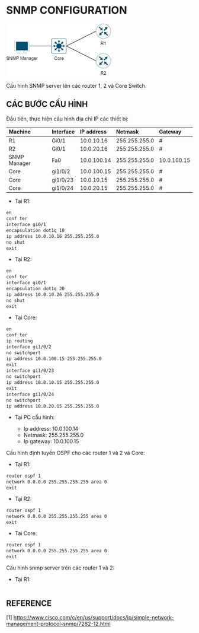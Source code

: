 # SNMP CONFIGURATION

![snmp](./img/topology.png)

Cấu hình SNMP server lên các router 1, 2 và Core Switch.

## CÁC BƯỚC CẤU HÌNH

Đầu tiên, thực hiện cấu hình địa chỉ IP các thiết bị:

|Machine|Interface|IP address|Netmask|Gateway|
|:------|:--------|:---------|:------|:------|
|R1|Gi0/1|10.0.10.16|255.255.255.0|#|
|R2|Gi0/1|10.0.20.16|255.255.255.0|#|
|SNMP Manager|Fa0|10.0.100.14|255.255.255.0|10.0.100.15|
|Core|gi1/0/2|10.0.100.15|255.255.255.0|#|
|Core|gi1/0/23|10.0.10.15|255.255.255.0|#|
|Core|gi1/0/24|10.0.20.15|255.255.255.0|#|

- Tại R1:

```
en
conf ter
interface gi0/1
encapsulation dot1q 10
ip address 10.0.10.16 255.255.255.0
no shut
exit
```

- Tại R2:

```
en
conf ter
interface gi0/1
encapsulation dot1q 20
ip address 10.0.10.26 255.255.255.0
no shut
exit
```

- Tại Core:

```
en
conf ter
ip routing
interface gi1/0/2
no switchport
ip address 10.0.100.15 255.255.255.0
exit
interface gi1/0/23
no switchport
ip address 10.0.10.15 255.255.255.0
exit
interface gi1/0/24
no switchport
ip address 10.0.20.15 255.255.255.0
```

- Tại PC cấu hình:
    
    - Ip address: 10.0.100.14
    - Netmask: 255.255.255.0
    - Ip gateway: 10.0.100.15

Cấu hình định tuyến OSPF cho các router 1 và 2 và Core:

- Tại R1:

```
router ospf 1
network 0.0.0.0 255.255.255.255 area 0
exit
```

- Tại R2:

```
router ospf 1
network 0.0.0.0 255.255.255.255 area 0
exit
```

- Tại Core:

```
router ospf 1
network 0.0.0.0 255.255.255.255 area 0
exit
```

Cấu hình snmp server trên các router 1 và 2:

- Tại R1:

```

```

## REFERENCE

[1] <https://www.cisco.com/c/en/us/support/docs/ip/simple-network-management-protocol-snmp/7282-12.html>
